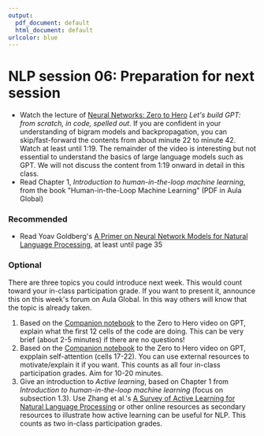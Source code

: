 ```yaml
---
output:
  pdf_document: default
  html_document: default
urlcolor: blue
---
```

# NLP session 06: Preparation for next session
 * Watch the lecture of [Neural Networks: Zero to Hero](https://karpathy.ai/zero-to-hero.html) *Let's build GPT: from scratch, in code, spelled out*. If you are confident in your understanding of bigram models and backpropagation, you can skip/fast-forward the contents from about minute 22 to minute 42. Watch at least until 1:19. The remainder of the video is interesting but not essential to understand the basics of large language models such as GPT. We will not discuss the content from 1:19 onward in detail in this class.
 * Read Chapter 1, *Introduction to human-in-the-loop machine learning*, from the book "Human-in-the-Loop Machine Learning" (PDF in Aula Global)
 
 
### Recommended

 * Read Yoav Goldberg's [A Primer on Neural Network Models for Natural Language Processing](https://arxiv.org/abs/1510.00726), at least until page 35

### Optional

There are three topics you could introduce next week. This would count toward your in-class participation grade. If you want to present it, announce this on this week's forum on Aula Global. In this way others will know that the topic is already taken. 

  1. Based on the [Companion notebook](https://colab.research.google.com/drive/1JMLa53HDuA-i7ZBmqV7ZnA3c_fvtXnx-?usp=sharing#scrollTo=h5hjCcLDr2WC) to the Zero to Hero video on GPT, explain what the first 12 cells of the code are doing. This can be very brief (about 2-5 minutes) if there are no questions!
  2. Based on the [Companion notebook](https://colab.research.google.com/drive/1JMLa53HDuA-i7ZBmqV7ZnA3c_fvtXnx-?usp=sharing#scrollTo=h5hjCcLDr2WC) to the Zero to Hero video on GPT, expplain self-attention (cells 17-22). You can use external resources to motivate/explain it if you want. This counts as all four in-class participation grades. Aim for 10-20 minutes.
  3. Give an introduction to *Active learning*, based on Chapter 1 from *Introduction to human-in-the-loop machine learning* (focus on subsection 1.3). Use Zhang et al.'s [A Survey of Active Learning for Natural Language Processing](https://arxiv.org/pdf/2210.10109.pdf) or other online resources as secondary resources to illustrate how active learning can be useful for NLP. This counts as two in-class participation grades.

